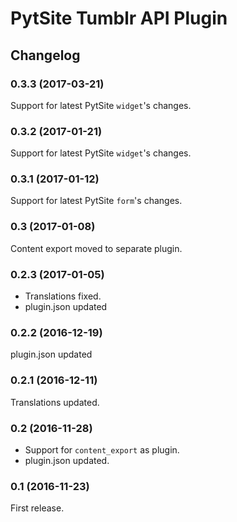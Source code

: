 # PytSite Tumblr API Plugin


## Changelog


### 0.3.3 (2017-03-21)
Support for latest PytSite `widget`'s changes.


### 0.3.2 (2017-01-21)
Support for latest PytSite `widget`'s changes.


### 0.3.1 (2017-01-12)
Support for latest PytSite `form`'s changes.


### 0.3 (2017-01-08)
Content export moved to separate plugin.


### 0.2.3 (2017-01-05)
- Translations fixed.
- plugin.json updated


### 0.2.2 (2016-12-19)
plugin.json updated


### 0.2.1 (2016-12-11)
Translations updated.


### 0.2 (2016-11-28)
- Support for `content_export` as plugin.
- plugin.json updated.


### 0.1 (2016-11-23)
First release.
